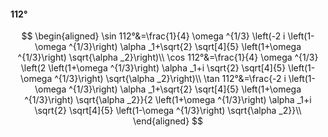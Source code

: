 #### 112°

$$
\begin{aligned}
\sin 112°&=\frac{1}{4} \omega ^{1/3} \left(-2 i \left(1-\omega ^{1/3}\right) \alpha _1+\sqrt{2} \sqrt[4]{5} \left(1+\omega ^{1/3}\right) \sqrt{\alpha _2}\right)\\
\cos 112°&=\frac{1}{4} \omega ^{1/3} \left(2 \left(1+\omega ^{1/3}\right) \alpha _1+i \sqrt{2} \sqrt[4]{5} \left(1-\omega ^{1/3}\right) \sqrt{\alpha _2}\right)\\
\tan 112°&=\frac{-2 i \left(1-\omega ^{1/3}\right) \alpha _1+\sqrt{2} \sqrt[4]{5} \left(1+\omega ^{1/3}\right) \sqrt{\alpha _2}}{2 \left(1+\omega ^{1/3}\right)
\alpha _1+i \sqrt{2} \sqrt[4]{5} \left(1-\omega ^{1/3}\right) \sqrt{\alpha _2}}\\
\end{aligned}
$$

